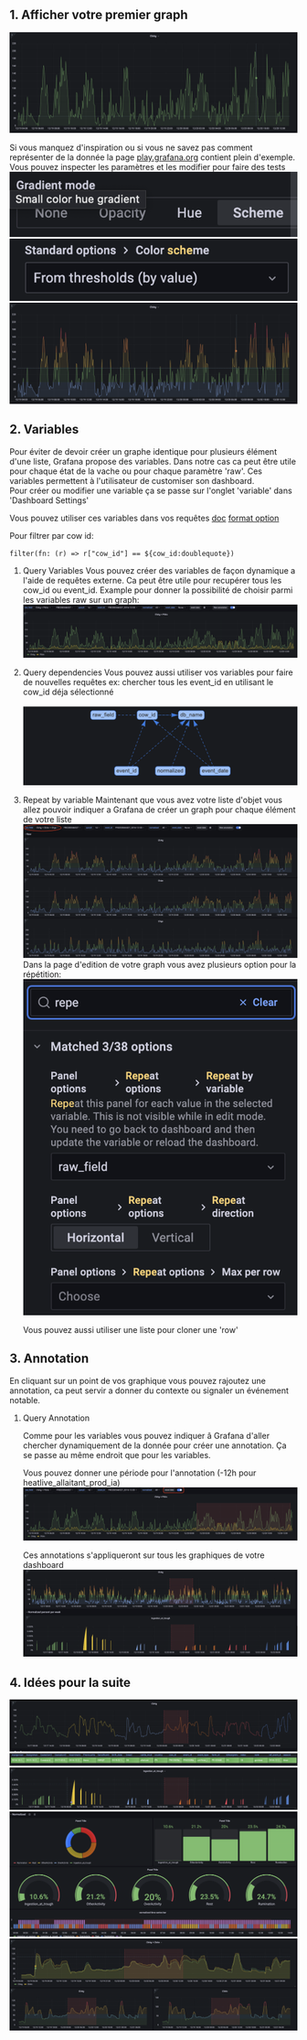 ## 1. Afficher votre premier graph

  ![ChAg](./1.png)

Si vous manquez d'inspiration ou si vous ne savez pas comment représenter de la donnée la page [play.grafana.org](https://play.grafana.org/) contient plein d'exemple. Vous pouvez inspecter les paramètres et les modifier pour faire des tests
 ![loc1](./2.png)
 ![loc2](./3.png)
 ![loc3](./4.png)

## 2. Variables

Pour éviter de devoir créer un graphe identique pour plusieurs élément d'une liste, Grafana propose des variables.
Dans notre cas ca peut être utile pour chaque état de la vache ou pour chaque paramètre 'raw'.
Ces variables permettent à l'utilisateur de customiser son dashboard.  
Pour créer ou modifier une variable ça se passe sur l'onglet 'variable' dans 'Dashboard Settings'  

Vous pouvez utiliser ces variables dans vos requêtes
[doc](https://grafana.com/docs/grafana/latest/variables/syntax/)
[format option](https://grafana.com/docs/grafana/latest/variables/advanced-variable-format-options/)  

Pour filtrer par cow id: 

```flux
filter(fn: (r) => r["cow_id"] == ${cow_id:doublequote})
```

1. Query Variables
    Vous pouvez créer des variables de façon dynamique a l'aide de requêtes externe.
    Ca peut être utile pour recupérer tous les cow_id ou event_id.
    Example pour donner la possibilité de choisir parmi les variables raw sur un graph:  
    ![example](./merged_graph_query.png)

2. Query dependencies
    Vous pouvez aussi utiliser vos variables pour faire de nouvelles requêtes
    ex: chercher tous les event_id en utilisant le cow_id déja sélectionné  

    ![example](./query_dependencies.png)

3. Repeat by variable
    Maintenant que vous avez votre liste d'objet vous allez pouvoir indiquer a Grafana de créer un graph pour chaque élément de votre liste
    ![result](./repeat_by_variable_result.png)
    Dans la page d'edition de votre graph vous avez plusieurs option pour la répétition:
    ![location](./repeat_by_variable.png)  

    Vous pouvez aussi utiliser une liste pour cloner une 'row'

## 3. Annotation

En cliquant sur un point de vos graphique vous pouvez rajoutez une annotation,
ca peut servir a donner du contexte ou signaler un événement notable.  

1. Query Annotation

    Comme pour les variables vous pouvez indiquer â Grafana d'aller chercher dynamiquement de la donnée pour créer une annotation.
    Ça se passe au même endroit que pour les variables.

    Vous pouvez donner une période pour l'annotation (-12h pour heatlive_allaitant_prod_ia)
    ![example](./annotation_query.png)

    Ces annotations s'appliqueront sur tous les graphiques de votre dashboard
    ![example](./annotation_on_every_graph.png)

## 4. Idées pour la suite
 
  ![window](./window.png)
  ![table](./table.png)
  ![normalized percent window](./normalized_percent_window.png)
  ![raw gauge](./normalized.png)
  ![raw trend](./raw_trend.png)

